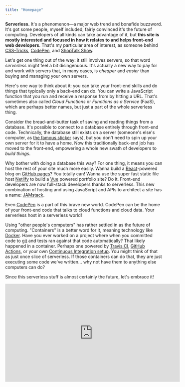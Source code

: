 ```yaml
---
title: "Homepage"
---
```


**Serverless.** It's a phenomenon&mdash;a major web trend and bonafide buzzword. It's got some people, myself included, fairly convinced it's the future of computing. Developers of all kinds can take advantage of it, but **this site is mostly interested and focused in how it relates to and helps front-end web developers**. That's my particular area of interest, as someone behind [CSS-Tricks](https://css-tricks.com/), [CodePen](https://codepen.io/), and [ShopTalk Show](https://shoptalkshow.com/).

Let's get one thing out of the way: it still involves servers, so that word _serverless_ might feel a bit disingenuous. It's actually a new way to pay for and work with servers that, in many cases, is _cheaper_ and _easier_ than buying and managing your own servers.

Here's one way to think about it: you can take your front-end skills and do things that typically only a back-end can do. You can write a JavaScript function that you run and receive a response from by hitting a URL. That's sometimes also called _Cloud Functions_ or _Functions as a Service_ (FaaS), which are perhaps better names, but just a part of the whole serverless thing.

Consider the bread-and-butter task of saving and reading things from a database. It's possible to connect to a database entirely through front-end code. Technically, the database still exists on a server (someone's else's computer, as [the famous sticker](/images/there-is-no-cloud.jpg) says), but you don't need to spin up your own server for it to have a home. Now this traditionally back-end job has moved to the front-end, empowering a whole new swath of developers to _build things_.

Why bother with doing a database this way? For one thing, it means you can host the rest of your site much more easily. Wanna build a [React](https://reactjs.org/)-powered blog on [GitHub pages](https://pages.github.com/)? You totally can! Wanna use the super fast static file host [Netlify](https://www.netlify.com/) to build a [Vue](https://vuejs.org/) powered portfolio site? Do it. Front-end developers are now full-stack developers thanks to serverless. This new combination of hosting and using JavaScript and APIs to architect a site has a name: [JAMstack](https://jamstack.org/).

Even [CodePen](https://codepen.io/) is a part of this brave new world. CodePen can be the home of your front-end code that talks to cloud functions and cloud data. Your serverless host in a serverless world!

Using "other people's computers" has rather settled in as the future of computing. "Containers" is a better word for it, meaning technology like [Docker](https://www.docker.com/). Have you ever worked on a project where when you committed code to [git](https://git-scm.com/) and tests ran against that code automatically? That likely happened in a container. Perhaps one powered by [Travis CI](https://travis-ci.org/), [GitHub Actions](https://github.com/features/actions), or your own [Continuous Integration setup](https://about.gitlab.com/product/continuous-integration/). You might think of that as just once slice of serverless. If those containers can do that, they are just executing some code we've written... why not have them to anything else computers can do?

Since this serverless stuff is almost certainly the future, let's embrace it!

<div class="iframe-wrap">
  <iframe width="560" height="315" src="https://www.youtube.com/embed/2N_sUmpjzZk" frameborder="0" allow="accelerometer; autoplay; encrypted-media; gyroscope; picture-in-picture" allowfullscreen></iframe>
</div>
